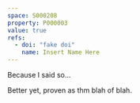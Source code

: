 ```yaml
---
space: S000208
property: P000003
value: true
refs:
  - doi: "fake doi"
    name: Insert Name Here
---
```


Because I said so...

Better yet, proven as thm blah of blah.
